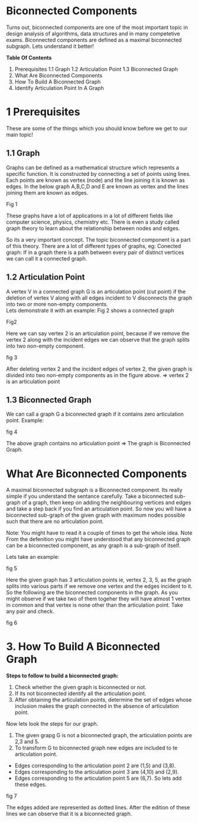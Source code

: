 # Biconnected Components
Turns out, biconnected components are one of the most important topic in design analysis of algorithms, data structures and in many competetive exams.
Biconnected components are defined as a maximal biconnected subgraph. 
Lets understand it better!

**Table Of Contents**
1. Prerequisites
    1.1 Graph
    1.2 Articulation Point
    1.3 Biconnected Graph
2. What Are Biconnected Components
3. How To Build A Biconnected Graph
4. Identify Articulation Point In A Graph

# 1 Prerequisites
These are some of the things which you should know before we get to our main topic!

## 1.1 Graph
<p>Graphs can be defined as a mathematical structure which represents a specific function. It is constructed by connecting a set of points using lines.
Each points are known as vertex (node) and the line joining it is known as edges.
In the below graph A,B,C,D and E are known as vertex and the lines joining them are known as edges.</p> 

Fig 1

<p>These graphs have a lot of applications in a lot of different fields like computer science, physics, chemistry etc.
There is even a study called graph theory to learn about the relationship between nodes and edges.</p>
So its a very important concept. The topic biconnected component is a part of this theory. There are a lot of different types of graphs, eg:
Conected graph: If in a graph there is a path between every pair of distinct vertices we can call it a connected graph.

## 1.2 Articulation Point
A vertex V in a connected graph G is an articulation point (cut point) if the deletion of vertex V along with all edges incident to V disconnects the graph into two or more non-empty components.<br> 
Lets demonstrate it with an example:
Fig 2 shows a connected graph

Fig2

Here we can say vertex 2 is an articulation point, because if we remove the vertex 2 along with the incident edges we can observe that the graph splits into two non-empty component.

fig 3

After deleting vertex 2 and the incident edges of vertex 2, the given graph is divided into two non-empty components as in the figure above. 
=> vertex 2 is an articulation point

## 1.3 Biconnected Graph
We can call a graph G a biconnected graph if it contains zero articulation point. 
Example:

fig 4

The above graph contains no articulation point
=> The graph is Biconnected Graph.

# What Are Biconnected Components
A maximal biconnected subgraph is a Biconnected component.
Its really simple if you understand the sentance carefully. Take a biconnected sub-graph of a graph, then keep on adding the neighbouring vertices and edges and take a step back if you find an articulation point. So now you will have a biconnected sub-graph of the given graph with maximum nodes possible such that there are no articulation point.

Note: You might have to read it a couple of times to get the whole idea.
Note From the defenition you might have understood that any biconnected graph can be a biconnected component, as any graph is a sub-graph of itself.

Lets take an example:
 
 fig 5

Here the given graph has 3 articulation points ie, vertex 2, 3, 5, as the graph splits into various parts if we remove one vertex and the edges incident to it.
So the following are the biconnected components in the graph. As you might observe if we take two of them togeher they will have atmost 1 vertex in common and that vertex is none other than the articulation point. Take any pair and check. 

fig 6

# 3. How To Build A Biconnected Graph
**Steps to follow to build a biconnected graph:**
1. Check whether the given graph is biconnected or not.
2. If its not biconnected identify all the articulation point.
3. After obtaining the articulation points, determine the set of edges whose inclusion makes the graph connected in the absence of articulation point.

Now lets look the steps for our graph.
1. The given grapg G is not a biconnected graph, the articulation points are 2,3 and 5.
2. To transform G to biconnected graph new edges are included to te articulation point.

* Edges corresponding to the articulation point 2 are (1,5) and (3,8).
* Edges corresponding to the articulation point 3 are (4,10) and (2,9).
* Edges corresponding to the articulation point 5 are (6,7).
So lets add these edges.

fig 7

The edges added are represented as dotted lines.
After the edition of these lines we can observe that it is a biconnected graph.
